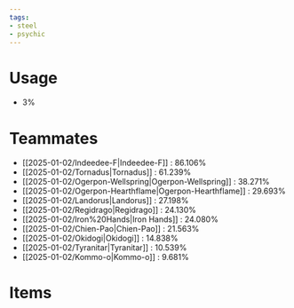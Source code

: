 ```yaml
---
tags:
- steel
- psychic
---
```

# Usage
- 3%
# Teammates
- [[2025-01-02/Indeedee-F|Indeedee-F]] : 86.106%
- [[2025-01-02/Tornadus|Tornadus]] : 61.239%
- [[2025-01-02/Ogerpon-Wellspring|Ogerpon-Wellspring]] : 38.271%
- [[2025-01-02/Ogerpon-Hearthflame|Ogerpon-Hearthflame]] : 29.693%
- [[2025-01-02/Landorus|Landorus]] : 27.198%
- [[2025-01-02/Regidrago|Regidrago]] : 24.130%
- [[2025-01-02/Iron%20Hands|Iron Hands]] : 24.080%
- [[2025-01-02/Chien-Pao|Chien-Pao]] : 21.563%
- [[2025-01-02/Okidogi|Okidogi]] : 14.838%
- [[2025-01-02/Tyranitar|Tyranitar]] : 10.539%
- [[2025-01-02/Kommo-o|Kommo-o]] : 9.681%
# Items